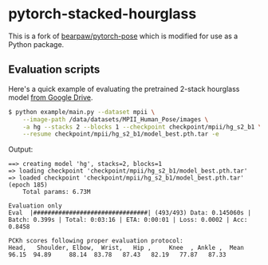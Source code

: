 # pytorch-stacked-hourglass

This is a fork of [bearpaw/pytorch-pose](https://github.com/bearpaw/pytorch-pose) which is modified
for use as a Python package.

## Evaluation scripts

Here's a quick example of evaluating the pretrained 2-stack hourglass model
[from Google Drive](https://drive.google.com/drive/folders/0B63t5HSgY4SQTzNQWWplelF3eEk).

```bash
$ python example/main.py --dataset mpii \
    --image-path /data/datasets/MPII_Human_Pose/images \
    -a hg --stacks 2 --blocks 1 --checkpoint checkpoint/mpii/hg_s2_b1 \
    --resume checkpoint/mpii/hg_s2_b1/model_best.pth.tar -e
```

Output:

```
==> creating model 'hg', stacks=2, blocks=1
=> loading checkpoint 'checkpoint/mpii/hg_s2_b1/model_best.pth.tar'
=> loaded checkpoint 'checkpoint/mpii/hg_s2_b1/model_best.pth.tar' (epoch 185)
    Total params: 6.73M

Evaluation only
Eval  |################################| (493/493) Data: 0.145060s | Batch: 0.399s | Total: 0:03:16 | ETA: 0:00:01 | Loss: 0.0002 | Acc:  0.8458

PCKh scores following proper evaluation protocol:
Head,   Shoulder, Elbow,  Wrist,   Hip ,     Knee  , Ankle ,  Mean
96.15  94.89     88.14  83.78   87.43   82.19   77.87   87.33
```
